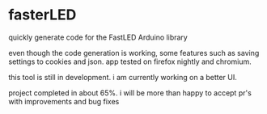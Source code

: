 # fasterLED
quickly generate code for the FastLED Arduino library

even though the code generation is working, some features such as saving settings to cookies and json.
app tested on firefox nightly and chromium.

this tool is still in development.
i am currently working on a better UI.

project completed in about 65%.
i will be more than happy to accept pr's with improvements and bug fixes

